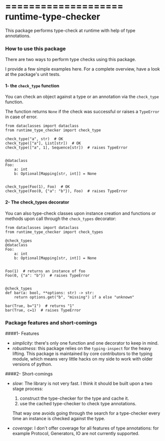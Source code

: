 ====================
runtime-type-checker
====================

This package performs type-check at runtime with help of type annotations.

### How to use this package

There are two ways to perform type checks using this package.

I provide a few simple examples here. For a complete overview, have a look at the package's unit tests.

#### 1- the `check_type` function

You can check an object against a type or an annotation via the `check_type` function.

The function returns `None` if the check was successful or raises a `TypeError` in case of error.
```
from dataclasses import dataclass
from runtime_type_checker import check_type

check_type("a", str)  # OK
check_type(["a"], List[str])  # OK
check_type(["a", 1], Sequence[str])  # raises TypeError


@dataclass
Foo:
    a: int
    b: Optional[Mapping[str, int]] = None


check_type(Foo(1), Foo)  # OK
check_type(Foo(0, {"a": "b"}), Foo)  # raises TypeError

```

#### 2- The check_types decorator

You can also type-check classes upon instance creation and functions or methods upon call through the `check_types`
decorator:
```
from dataclasses import dataclass
from runtime_type_checker import check_types

@check_types
@dataclass
Foo:
    a: int
    b: Optional[Mapping[str, int]] = None


Foo(1)  # returns an instance of foo
Foo(0, {"a": "b"})  # raises TypeError


@check_types
def bar(a: bool, **options: str) -> str:
    return options.get("b", "missing") if a else "unknown"

bar(True, b="1")  # returns "1"
bar(True, c=1)  # raises TypeError
```

### Package features and short-comings

####1- Features
- _simplicity_: there's only one function and one decorator to keep in mind.
- _robustness_: this package relies on the `typing-inspect` for the heavy lifting. This package is maintained by
core contributors to the typing module, which means very little hacks on my side to work with older versions of python.

####2- Short-comings
- _slow_: The library is not very fast. I think it should be built upon a two stage process:
    1. construct the type-checker for the type and cache it.
    2. use the cached type-checker to check type annotations.

    That way one avoids going through the search for a type-checker every time an instance is checked against the type.

- _coverage_: I don't offer coverage for all features of type annotations: for example Protocol, Generators, IO are not
currently supported.
